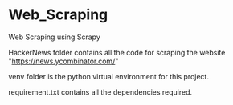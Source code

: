 # Web_Scraping
Web Scraping using Scrapy

HackerNews folder contains all the code for scraping the website "https://news.ycombinator.com/"

venv folder is the python virtual environment for this project.

requirement.txt contains all the dependencies required.
